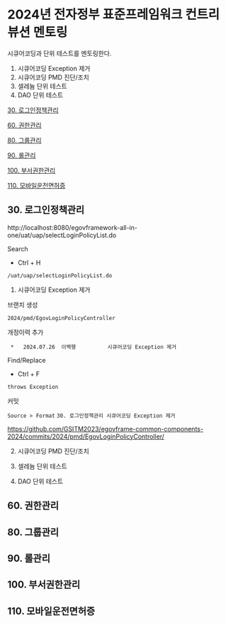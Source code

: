 # 2024년 전자정부 표준프레임워크 컨트리뷰션 멘토링

시큐어코딩과 단위 테스트를 멘토링한다.

1. 시큐어코딩 Exception 제거
2. 시큐어코딩 PMD 진단/조치
3. 셀레늄 단위 테스트
4. DAO 단위 테스트

[30. 로그인정책관리](#30-로그인정책관리)

[60. 권한관리](#60-권한관리)

[80. 그룹관리](#80-그룹관리)

[90. 롤관리](#90-롤관리)

[100. 부서권한관리](#100-부서권한관리)

[110. 모바일운전면허증](#110-모바일운전면허증)

## 30. 로그인정책관리

http://localhost:8080/egovframework-all-in-one/uat/uap/selectLoginPolicyList.do

Search
- Ctrl + H
```
/uat/uap/selectLoginPolicyList.do
```

1. 시큐어코딩 Exception 제거

브랜치 생성
```
2024/pmd/EgovLoginPolicyController
```

개정이력 추가
```
 *   2024.07.26  이백행          시큐어코딩 Exception 제거
```

Find/Replace
- Ctrl + F
```
throws Exception
```

커밋

`Source > Format`
`30. 로그인정책관리 시큐어코딩 Exception 제거`

https://github.com/GSITM2023/egovframe-common-components-2024/commits/2024/pmd/EgovLoginPolicyController/

2. 시큐어코딩 PMD 진단/조치

3. 셀레늄 단위 테스트

4. DAO 단위 테스트

## 60. 권한관리

## 80. 그룹관리

## 90. 롤관리

## 100. 부서권한관리

## 110. 모바일운전면허증
